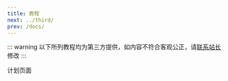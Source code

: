 ```yaml
---
title: 教程
next: ../third/
prev: /docs/
---
```


::: warning
以下所列教程均为第三方提供，如内容不符合客观公正，请[联系站长](/about/contact.html#反馈)修改
:::

计划页面